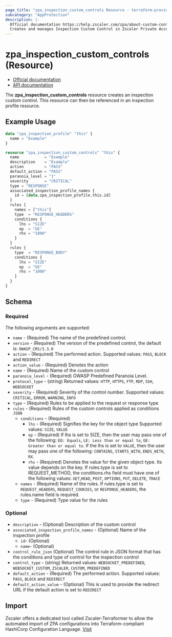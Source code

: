```yaml
---
page_title: "zpa_inspection_custom_controls Resource - terraform-provider-zpa"
subcategory: "AppProtection"
description: |-
  Official documentation https://help.zscaler.com/zpa/about-custom-controls/API documentation https://help.zscaler.com/zpa/configuring-appprotection-controls-using-api
  Creates and manages Inspection Custom Control in Zscaler Private Access cloud.
---
```


# zpa_inspection_custom_controls (Resource)

* [Official documentation](https://help.zscaler.com/zpa/about-custom-controls)
* [API documentation](https://help.zscaler.com/zpa/configuring-appprotection-controls-using-api)

The **zpa_inspection_custom_controls** resource creates an inspection custom control. This resource can then be referenced in an inspection profile resource.

## Example Usage

```terraform
data "zpa_inspection_profile" "this" {
  name = "Example"
}

resource "zpa_inspection_custom_controls" "this" {
  name           = "Example"
  description    = "Example"
  action         = "PASS"
  default_action = "PASS"
  paranoia_level = "1"
  severity       = "CRITICAL"
  type = "RESPONSE"
  associated_inspection_profile_names {
    id = [data.zpa_inspection_profile.this.id]
  }
  rules {
    names = ["this"]
    type  = "RESPONSE_HEADERS"
    conditions {
      lhs = "SIZE"
      op  = "GE"
      rhs = "1000"
    }
  }
  rules {
    type  = "RESPONSE_BODY"
    conditions {
      lhs = "SIZE"
      op  = "GE"
      rhs = "1000"
    }
  }
}
```

## Schema

### Required

The following arguments are supported:

- `name` - (Required) The name of the predefined control.
- `version` - (Required) The version of the predefined control, the default is: `OWASP_CRS/3.3.0`
- `action` - (Required) The performed action. Supported values: `PASS`, `BLOCK` and `REDIRECT`
- `action_value` - (Required) Denotes the action
- `name` - (Required) Name of the custom control
- `paranoia_level` - (Required) OWASP Predefined Paranoia Level.
- `protocol_type` - (string) Returned values: `HTTP`, `HTTPS`, `FTP`, `RDP`, `SSH`, `WEBSOCKET`
- `severity` - (Required) Severity of the control number. Supported values: `CRITICAL`, `ERROR`, `WARNING`, `INFO`
- `type` - (Required) Rules to be applied to the request or response type
- `rules` - (Required) Rules of the custom controls applied as conditions `JSON`
  - `conditions` - (Required)
    - `lhs` - (Required) Signifies the key for the object type Supported values: `SIZE`, `VALUE`
    - `op` - (Required) If lhs is set to SIZE, then the user may pass one of the following: `EQ: Equals`, `LE: Less than or equal to`, `GE: Greater than or equal to`. If the lhs is set to `VALUE`, then the user may pass one of the following: `CONTAINS`, `STARTS_WITH`, `ENDS_WITH`, `RX`.
    - `rhs` - (Required) Denotes the value for the given object type. Its value depends on the key. If rules.type is set to REQUEST_METHOD, the conditions.rhs field must have one of the following values: `GET`,`HEAD`, `POST`, `OPTIONS`, `PUT`, `DELETE`, `TRACE`
  - `names` - (Required) Name of the rules. If rules.type is set to `REQUEST_HEADERS`, `REQUEST_COOKIES`, or `RESPONSE_HEADERS`, the rules.name field is required.
  - `type` - (Required) Type value for the rules

### Optional

- `description` - (Optional) Description of the custom control
- `associated_inspection_profile_names` - (Optional) Name of the inspection profile
  - `id`- (Optional)
  - `name`- (Optional)
- `control_rule_json` (Optional) The control rule in JSON format that has the conditions and type of control for the inspection control
- `control_type` - (string) Returned values: `WEBSOCKET_PREDEFINED`, `WEBSOCKET_CUSTOM`, `ZSCALER`, `CUSTOM`, `PREDEFINED`
- `default_action` - (Required) The performed action. Supported values: `PASS`, `BLOCK` and `REDIRECT`
- `default_action_value` - (Optional) This is used to provide the redirect URL if the default action is set to `REDIRECT`

## Import

Zscaler offers a dedicated tool called Zscaler-Terraformer to allow the automated import of ZPA configurations into Terraform-compliant HashiCorp Configuration Language.
[Visit](https://github.com/zscaler/zscaler-terraformer)
